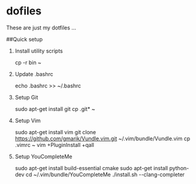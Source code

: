 # dofiles
These are just my dotfiles ...

##Quick setup

1. Install utility scripts

    cp -r bin ~

2. Update .bashrc

    echo .bashrc >> ~/.bashrc

3. Setup Git

    sudo apt-get install git
    cp .git* ~

3. Setup Vim

    sudo apt-get install vim
    git clone https://github.com/gmarik/Vundle.vim.git ~/.vim/bundle/Vundle.vim
    cp .vimrc ~
    vim +PluginInstall +qall

4. Setup YouCompleteMe

    sudo apt-get install build-essential cmake
    sudo apt-get install python-dev
    cd ~/.vim/bundle/YouCompleteMe
    ./install.sh --clang-completer
